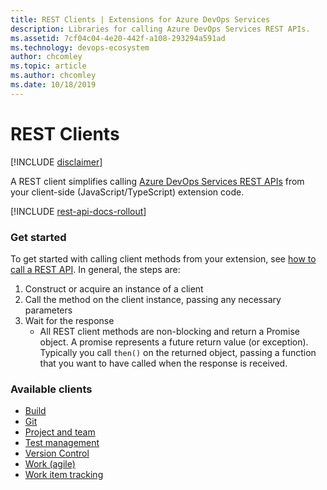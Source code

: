 ```yaml
---
title: REST Clients | Extensions for Azure DevOps Services
description: Libraries for calling Azure DevOps Services REST APIs.
ms.assetid: 7cf04c04-4e20-442f-a108-293294a591ad
ms.technology: devops-ecosystem
author: chcomley
ms.topic: article
ms.author: chcomley
ms.date: 10/18/2019
---
```


# REST Clients

[!INCLUDE [disclaimer](./api/_data/disclaimer.md)]

A REST client simplifies calling [Azure DevOps Services REST APIs](/rest/api/vsts/) from your client-side (JavaScript/TypeScript) extension code.

[!INCLUDE [rest-api-docs-rollout](../../../includes/rest-api-docs-rollout.md)]

### Get started

To get started with calling client methods from your extension, see [how to call a REST API](../../develop/call-rest-api.md). In general, the steps are:

1.  Construct or acquire an instance of a client
2.  Call the method on the client instance, passing any necessary parameters
3.  Wait for the response
    * All REST client methods are non-blocking and return a Promise object. A promise represents a future return value (or exception). Typically you call `then()` on the returned object, passing a function that you want to have called when the response is received.

### Available clients

* [Build](./api/TFS/Build/RestClient/BuildHttpClient2_2.md)
* [Git](./api/TFS/VersionControl/GitRestClient/GitHttpClient2_2.md)
* [Project and team](./api/TFS/Core/RestClient/CoreHttpClient2_2.md)
* [Test management](./api/TFS/TestManagement/RestClient/TestHttpClient2_2.md)
* [Version Control](./api/TFS/VersionControl/TfvcRestClient/TfvcHttpClient2_2.md)
* [Work (agile)](./api/TFS/Work/RestClient/WorkHttpClient2_2.md)
* [Work item tracking](./api/TFS/WorkItemTracking/RestClient/WorkItemTrackingHttpClient2_2.md)
